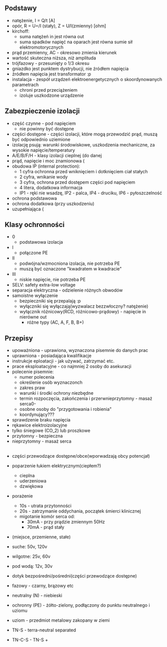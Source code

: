 ## Podstawy

* natężenie, I = Q/t [A]
* opór, R = U=/I (stały), Z = U/I(zmienny)  [ohm]
* kirchoff:
  * suma natężeń in jest równa out
  * suma spadków napięć na oparach jest równa sumie sił elektromotorycznych
* prąd przemienny, AC - okresowo zmienia kierunek
* wartość skuteczna niższa, niż amplituda
* trójfazowy - przesunięty o 1/3 okresu
* gniazdko jest punktem dystrybucji, nie źródłem napięcia
* źródłem napięcia jest transformator :p
* instalacja - zespół urządzeń elektroenergetycznych o skoordynowanych parametrach
  * chroni przed przeciążeniem
  * izoluje uszkodzone urządzenie


## Zabezpieczenie izolacji

* część czynne - pod napięciem
  * nie powinny być dostępne
* części dostępne - części izolacji, które mogą przewodzić prąd,
  muszą być odpowiednio uziemione
* izolację psują: warunki środowiskowe, uszkodzenia mechaniczne, za wysokie
  napięcie/temperatury
* A/E/B/F/H - klasy izolacji cieplnej (do danej
* prąd, napięcie i moc znamionowa (
* obudowa IP (internal protection):
  * 1 cyfra ochronna przed wniknięciem i dotknięciem ciał stałych
  * 2 cyfra, wnikanie wody
  * 3 cyfra, ochrona przed dostępem części pod napięciem
  * 4 litera, dodatkowa informacja
  * IP1 - ręki nie wsadzę, IP2 - palca, IP4 - druciku, IP6 - pyłoszczelność
* ochrona podstawowa
* ochrona dodatkowa (przy uszkodzeniu)
* uzupełniająca (

## Klasy ochronności

* 0
  * podstawowa izolacja
* I
  * połączone PE
* II
  * podwójna/wzmocniona izolacja, nie potrzeba PE
  * muszą być oznaczone "kwadratem w kwadracie"
* III
  * niskie napięcie, nie potrzeba PE
* SELV: safety extra-low voltage
* separacja elektryczna - odzielenie różnych obwodów
* samoistne wyłączenie
  * bezpieczniki się przepalają :p
  * wyłączniki się wyłączają(wyzwalacz bezzwłoczny? natężenie)
  * wyłącznik różnicowy(RCD, różnicowo-prądowy) - napięcie in nierówne out
    * różne typy (AC, A, F, B, B+)

## Przepisy

* upoważniona - uprawiona, wyznaczona pisemnie do danych prac
* uprawniona - posiadająca kwalifikacje
* instrukcje eploatacji - jak używać, zatrzymać etc.
* prace eksploatacyjne - co najmniej 2 osoby do asekuracji
* polecenie pisemnie:
  * numer polecenia
  * określenie osób wyznaczonch
  * zakres praw
  * warunki i środki ochrony niezbędne
  * termin rozpoczęcia, zakończenia i przerwnieprzytomny - masaż serca0-
  * osobne osoby do "przygotowania i robienia"
  * koordynujący???
* sprawdzenie braku napięcia
* rękawice elektroizolacyjne
* tylko śniegowe (CO_2) lub proszkowe
* przytomny - bezpieczna
* nieprzytomny - masaż serca

##

* części przewodzące dostępne/obce(wporwadzają obcy potencjał)
* poparzenie łukiem elektrycznym(ciepłem?)
  * cieplna
  * uderzeniowa
  * dzwiękowa
* porażenie
   * 10s - utrata przytonności
  * 20s - zatrzymanie oddychania, początek śmierci klinicznej
  * migotanie komór serca od:
    * 30mA - przy prądzie zmiennym 50Hz
    * 70mA - prąd stały

* (miejsce, przemienne, stałe)
* suche: 50v, 120v
* wilgotne: 25v, 60v
* pod wodą: 12v, 30v

* dotyk bezpośredni/pośredni(części przewodzące dostępne)
* fazowy - czarny, brązowy etc
* neutralny (N) - niebieski
* ochronny (PE) - żółto-zielony, podłączony do punktu neutralnego i uziomu
* uziom - przedmiot metalowy zakopany w ziemi
* TN-S - terra-neutral separated
* TN-C-S - TN-S +

